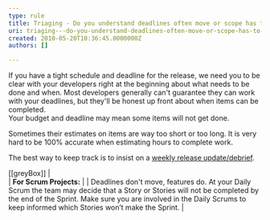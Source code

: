```yaml
---
type: rule
title: Triaging - Do you understand deadlines often move or scope has to change?
uri: triaging---do-you-understand-deadlines-often-move-or-scope-has-to-change
created: 2010-05-20T10:36:45.0000000Z
authors: []

---
```


If you have a tight schedule and deadline for the release, we need you to be clear with your developers right at the beginning about what needs to be done and when. Most developers generally can't guarantee they can work with your deadlines, but they'll be honest up front about when items can be completed.  
Your budget and deadline may mean some items will not get done.

Sometimes their estimates on items are way too short or too long. It is very hard to be 100% accurate when estimating hours to complete work.

The best way to keep track is to insist on a [weekly release update/debrief](/management-do-you-have-a-＂release-update-debrief-meeting＂-on-a-weekly-basis).


[[greyBox]]
|  <br>
| **For Scrum Projects:**
| 
| Deadlines don't move, features do. At your Daily Scrum the team may decide that a Story or Stories will not be completed by the end of the Sprint. Make sure you are involved in the Daily Scrums to keep informed which Stories won’t make the Sprint.
| <br>
